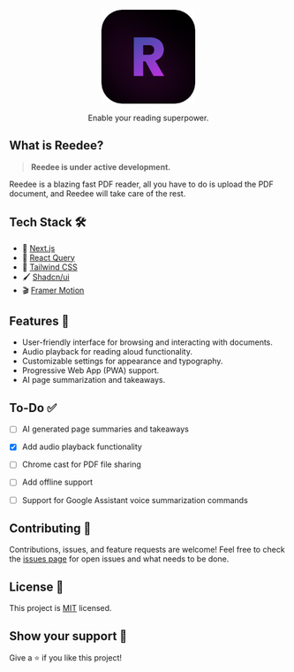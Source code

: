 <p align="center">
  <a href="https://reedee.vercel.app"><img src="./public/Reedee.png" alt="Logo" height=170></a>
</p>
<p align="center">
    Enable your reading superpower.
</p>

## What is Reedee?

> **Reedee is under active development.** 

Reedee is a blazing fast PDF reader, all you have to do is upload the PDF document, and Reedee will take care of the rest.

## Tech Stack 🛠️

- 🚀 [Next.js](https://nextjs.org/)
- 🌴 [React Query](https://react-query.tanstack.com/)
- 🎨 [Tailwind CSS](https://tailwindcss.com/)
- 🖌️ [Shadcn/ui](https://ui.shadcn.com/)
- 🎬 [Framer Motion](https://www.framer.com/api/motion/)


## Features 🌟

- User-friendly interface for browsing and interacting with documents.
- Audio playback for reading aloud functionality.
- Customizable settings for appearance and typography.
- Progressive Web App (PWA) support.
- AI page summarization and takeaways.

## To-Do ✅

- [ ] AI generated page summaries and takeaways
- [x] Add audio playback functionality
- [ ] Chrome cast for PDF file sharing
- [ ] Add offline support
- [ ] Support for Google Assistant voice summarization commands


## Contributing 🤝

Contributions, issues, and feature requests are welcome! Feel free to check the [issues page](https://github.com/dalist1/reedee/issues) for open issues and what needs to be done.

## License 📝

This project is [MIT](LICENSE) licensed.

## Show your support 💪

Give a ⭐️ if you like this project!
